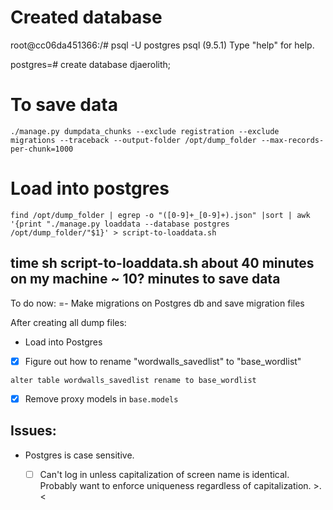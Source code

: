 # Created database
root@cc06da451366:/# psql -U postgres
psql (9.5.1)
Type "help" for help.

postgres=# create database djaerolith;

# To save data
`./manage.py dumpdata_chunks --exclude registration --exclude migrations --traceback --output-folder /opt/dump_folder --max-records-per-chunk=1000`

# Load into postgres
`find /opt/dump_folder | egrep -o "([0-9]+_[0-9]+).json" |sort | awk '{print "./manage.py loaddata --database postgres /opt/dump_folder/"$1}' > script-to-loaddata.sh`

time sh script-to-loaddata.sh
about 40 minutes on my machine
~ 10? minutes to save data
----------

To do now:
=- Make migrations on Postgres db and save migration files

After creating all dump files:

- Load into Postgres
- [x] Figure out how to rename "wordwalls_savedlist" to "base_wordlist"

`alter table wordwalls_savedlist rename to base_wordlist`

- [x] Remove proxy models in `base.models`

## Issues:
- Postgres is case sensitive. 
    - [ ] Can't log in unless capitalization of screen name is identical. Probably want to enforce uniqueness regardless of capitalization. >.<
    
